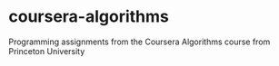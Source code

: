 # coursera-algorithms
Programming assignments from the Coursera Algorithms course from Princeton University 
